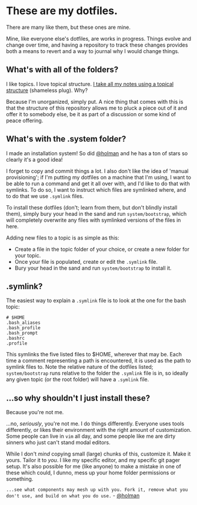 # These are my dotfiles.
There are many like them, but these ones are mine.

Mine, like everyone else's dotfiles, are works in progress. Things evolve and change over time, and having a repository to track these changes provides both a means to revert and a way to journal why I would change things.



## What's with all of the folders?
I like topics. I love topical structure. [I take all my notes using a topical structure](https://github.com/progmem/notebook) (shameless plug). Why?

Because I'm unorganized, simply put. A nice thing that comes with this is that the structure of this repository allows me to pluck a piece out of it and offer it to somebody else, be it as part of a discussion or some kind of peace offering.



## What's with the .system folder?
I made an installation system! So did [@holman](https://github.com/holman/dotfiles) and he has a ton of stars so clearly it's a good idea!

I forget to copy and commit things a lot. I also don't like the idea of 'manual provisioning'; if I'm putting my dotfiles on a machine that I'm using, I want to be able to run a command and get it all over with, and I'd like to do that with symlinks. To do so, I want to instruct which files are symlinked where, and to do that we use `.symlink` files.

To install these dotfiles (don't; learn from them, but don't blindly install them), simply bury your head in the sand and run `system/bootstrap`, which will completely overwrite any files with symlinked versions of the files in here.

Adding new files to a topic is as simple as this:
  * Create a file in the topic folder of your choice, or create a new folder for your topic.
  * Once your file is populated, create or edit the `.symlink` file.
  * Bury your head in the sand and run `system/bootstrap` to install it.



## .symlink?
The easiest way to explain a `.symlink` file is to look at the one for the bash topic:

```
# $HOME
.bash_aliases
.bash_profile
.bash_prompt
.bashrc
.profile
```

This symlinks the five listed files to $HOME, wherever that may be. Each time a comment representing a path is encountered, it is used as the path to symlink files to. Note the relative nature of the dotfiles listed; `system/bootstrap` runs relative to the folder the `.symlink` file is in, so ideally any given topic (or the root folder) will have a `.symlink` file.



## ...so why shouldn't I just install these?
Because you're not me.

...no, *seriously*, you're not me. I do things differently. Everyone uses tools differently, or likes their environment with the right amount of customization. Some people can live in `vim` all day, and some people like me are dirty sinners who just can't stand modal editors.

While I don't *mind* copying small (large) chunks of this, customize it. Make it yours. Tailor it to *you*. I like my specific editor, and my specific git pager setup. It's also possible for me (like anyone) to make a mistake in one of these which could, I dunno, mess up your home folder permissions or something.

`...see what components may mesh up with you. Fork it, remove what you don't use, and build on what you do use.` - [@holman](https://github.com/holman/dotfiles)
